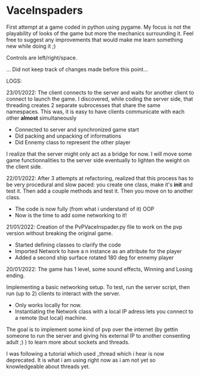 # VaceInspaders

First attempt at a game coded in python using pygame.
My focus is not the playability of looks of the game but more the mechanics surrounding it.
Feel free to suggest any improvements that would make me learn something new while doing it ;)

Controls are left/right/space.

... Did not keep track of changes made before this point...

LOGS:

23/01/2022:
The client connects to the server and waits for another client to connect to launch the game.
I discovered, while coding the server side, that threading creates 2 separate subrocesses that
share the same namespaces. This was, it is easy to have clients communicate with each other **almost**
simultaneously

- Connected to server and synchronized game start
- Did packing and unpacking of informations
- Did Ennemy class to represent the other player

I realize that the server might only act as a bridge for now. I will move some game functionnalities
to the server side eventually to lighten the weight on the client side.


22/01/2022:
After 3 attempts at refactoring, realized that this process has to be very procedural and slow paced: you create one class,
make it's __init__ and test it. Then add a couple methods and test it. Then you move on to another class.

- The code is now fully (from what i understand of it) OOP
- Now is the time to add some networking to it!


21/01/2022:
Creation of the PvPVaceInspader.py file to work on the pvp version without breaking the original game.

- Started defining classes to clarify the code
- Imported Network to have a n instance as an attribute for the player
- Added a second ship surface rotated 180 deg for ennemy player


20/01/2022:
The game has 1 level, some sound effects, Winning and Losing ending.

Implementing a basic networking setup. To test, run the server script, then run (up to 2) clients to interact with the server.

- Only works locally for now.
- Instantiating the Network class with a local IP adress lets you connect to a remote (but local) machine.

The goal is to implement some kind of pvp over the internet (by gettin someone to run the server and giving his external IP to another consenting adult ;) ) to learn more about sockets and threads.

I was following a tutorial which used _thread which i hear is now deprecated. It is what i am using right now as i am not yet so knowledgeable about threads yet.

